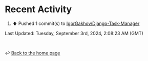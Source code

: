# Recent Activity

<!--RECENT_ACTIVITY:start-->
1. ⬆️ Pushed 1 commit(s) to [IgorGakhov/Django-Task-Manager](https://github.com/IgorGakhov/Django-Task-Manager)<br>
<!--RECENT_ACTIVITY:end-->

<!--RECENT_ACTIVITY:last_update-->
Last Updated: Tuesday, September 3rd, 2024, 2:08:23 AM (GMT)
<!--RECENT_ACTIVITY:last_update_end-->

<br>

↩️ [Back to the home page](/README.md)
